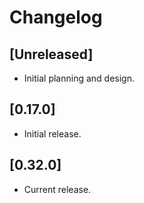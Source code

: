 # Changelog

## [Unreleased]

- Initial planning and design.

## [0.17.0]

- Initial release.

## [0.32.0]

- Current release.

